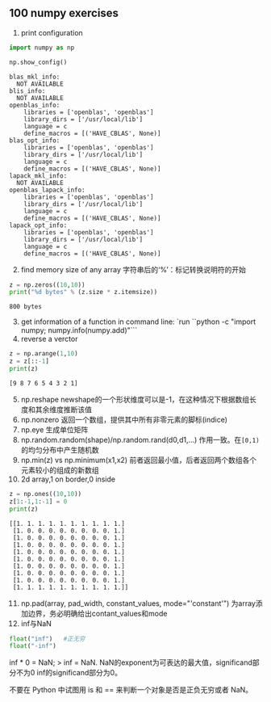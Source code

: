 ## 100 numpy exercises

1. print configuration


```python
import numpy as np
```


```python
np.show_config()
```

    blas_mkl_info:
      NOT AVAILABLE
    blis_info:
      NOT AVAILABLE
    openblas_info:
        libraries = ['openblas', 'openblas']
        library_dirs = ['/usr/local/lib']
        language = c
        define_macros = [('HAVE_CBLAS', None)]
    blas_opt_info:
        libraries = ['openblas', 'openblas']
        library_dirs = ['/usr/local/lib']
        language = c
        define_macros = [('HAVE_CBLAS', None)]
    lapack_mkl_info:
      NOT AVAILABLE
    openblas_lapack_info:
        libraries = ['openblas', 'openblas']
        library_dirs = ['/usr/local/lib']
        language = c
        define_macros = [('HAVE_CBLAS', None)]
    lapack_opt_info:
        libraries = ['openblas', 'openblas']
        library_dirs = ['/usr/local/lib']
        language = c
        define_macros = [('HAVE_CBLAS', None)]


2. find memory size of any array
字符串后的‘%’：标记转换说明符的开始


```python
z = np.zeros((10,10))
print("%d bytes" % (z.size * z.itemsize))
```

    800 bytes


3. get information of a function
in command line: `run ``python -c "import numpy; numpy.info(numpy.add)"```
4. reverse a verctor


```python
z = np.arange(1,10)
z = z[::-1]
print(z)
```

    [9 8 7 6 5 4 3 2 1]


5. np.reshape
newshape的一个形状维度可以是-1，在这种情况下根据数组长度和其余维度推断该值
6. np.nonzero
返回一个数组，提供其中所有非零元素的脚标(indice)
7. np.eye
生成单位矩阵
8. np.random.random(shape)/np.random.rand(d0,d1,...)
作用一致。在`[0,1)`的均匀分布中产生随机数
9. np.min(z) vs np.minimum(x1,x2)
前者返回最小值，后者返回两个数组各个元素较小的组成的新数组
10. 2d array,1 on border,0 inside


```python
z = np.ones((10,10))
z[1:-1,1:-1] = 0
print(z)
```

    [[1. 1. 1. 1. 1. 1. 1. 1. 1. 1.]
     [1. 0. 0. 0. 0. 0. 0. 0. 0. 1.]
     [1. 0. 0. 0. 0. 0. 0. 0. 0. 1.]
     [1. 0. 0. 0. 0. 0. 0. 0. 0. 1.]
     [1. 0. 0. 0. 0. 0. 0. 0. 0. 1.]
     [1. 0. 0. 0. 0. 0. 0. 0. 0. 1.]
     [1. 0. 0. 0. 0. 0. 0. 0. 0. 1.]
     [1. 0. 0. 0. 0. 0. 0. 0. 0. 1.]
     [1. 0. 0. 0. 0. 0. 0. 0. 0. 1.]
     [1. 1. 1. 1. 1. 1. 1. 1. 1. 1.]]


11. np.pad(array, pad_width, constant_values, mode="'constant'")
为array添加边界，务必明确给出contant_values和mode
12. inf与NaN


```python
float("inf")   #正无穷
float("-inf")
```

inf * 0 = NaN;
\> inf = NaN.
NaN的exponent为可表达的最大值，significand部分不为0
inf的significand部分为0。

不要在 Python 中试图用 is 和 == 来判断一个对象是否是正负无穷或者 NaN。
